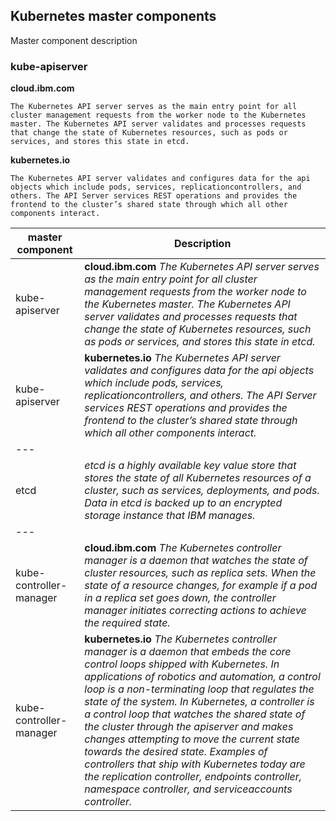 ## Kubernetes master components

Master component description

### kube-apiserver

__cloud.ibm.com__
```
The Kubernetes API server serves as the main entry point for all cluster management requests from the worker node to the Kubernetes master. The Kubernetes API server validates and processes requests that change the state of Kubernetes resources, such as pods or services, and stores this state in etcd.
```
__kubernetes.io__
```
The Kubernetes API server validates and configures data for the api objects which include pods, services, replicationcontrollers, and others. The API Server services REST operations and provides the frontend to the cluster’s shared state through which all other components interact.
```




master component | Description
--- | ---
kube-apiserver | __cloud.ibm.com__  _The Kubernetes API server serves as the main entry point for all cluster management requests from the worker node to the Kubernetes master. The Kubernetes API server validates and processes requests that change the state of Kubernetes resources, such as pods or services, and stores this state in etcd._
kube-apiserver  | __kubernetes.io__ _The Kubernetes API server validates and configures data for the api objects which include pods, services, replicationcontrollers, and others. The API Server services REST operations and provides the frontend to the cluster’s shared state through which all other components interact._
--- |
etcd | _etcd is a highly available key value store that stores the state of all Kubernetes resources of a cluster, such as services, deployments, and pods. Data in etcd is backed up to an encrypted storage instance that IBM manages._
--- | 
kube-controller-manager | __cloud.ibm.com__ _The Kubernetes controller manager is a daemon that watches the state of cluster resources, such as replica sets. When the state of a resource changes, for example if a pod in a replica set goes down, the controller manager initiates correcting actions to achieve the required state._
kube-controller-manager | __kubernetes.io__ _The Kubernetes controller manager is a daemon that embeds the core control loops shipped with Kubernetes. In applications of robotics and automation, a control loop is a non-terminating loop that regulates the state of the system. In Kubernetes, a controller is a control loop that watches the shared state of the cluster through the apiserver and makes changes attempting to move the current state towards the desired state. Examples of controllers that ship with Kubernetes today are the replication controller, endpoints controller, namespace controller, and serviceaccounts controller._
